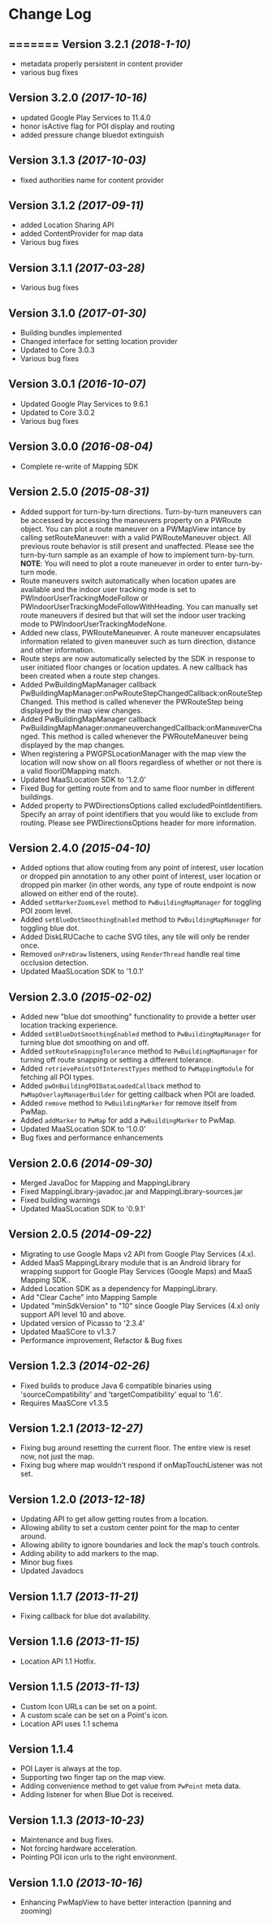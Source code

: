 Change Log
==========

=======
Version 3.2.1 *(2018-1-10)*
----------------------------
* metadata properly persistent in content provider
* various bug fixes

Version 3.2.0 *(2017-10-16)*
----------------------------
* updated Google Play Services to 11.4.0
* honor isActive flag for POI display and routing
* added pressure change bluedot extinguish

Version 3.1.3 *(2017-10-03)*
----------------------------
* fixed authorities name for content provider

Version 3.1.2 *(2017-09-11)*
----------------------------
* added Location Sharing API
* added ContentProvider for map data
* Various bug fixes

Version 3.1.1 *(2017-03-28)*
----------------------------
* Various bug fixes

Version 3.1.0 *(2017-01-30)*
----------------------------
* Building bundles implemented
* Changed interface for setting location provider
* Updated to Core 3.0.3
* Various bug fixes

Version 3.0.1 *(2016-10-07)*
----------------------------
* Updated Google Play Services to 9.6.1
* Updated to Core 3.0.2
* Various bug fixes

Version 3.0.0 *(2016-08-04)*
----------------------------
* Complete re-write of Mapping SDK

Version 2.5.0 *(2015-08-31)*
-----------------------------
* Added support for turn-by-turn directions. Turn-by-turn maneuvers can be accessed by accessing the maneuvers property on a PWRoute object. You can plot a route maneuver on a PWMapView intance by calling setRouteManeuver: with a valid PWRouteManeuver object. All previous route behavior is still present and unaffected. Please see the turn-by-turn sample as an example of how to implement turn-by-turn.
 **NOTE**: You will need to plot a route maneuever in order to enter turn-by-turn mode.
* Route maneuvers switch automatically when location upates are available and the indoor user tracking mode is set to PWIndoorUserTrackingModeFollow or PWIndoorUserTrackingModeFollowWithHeading. You can manually set route maneuvers if desired but that will set the indoor user tracking mode to PWIndoorUserTrackingModeNone.
* Added new class, PWRouteManeuever. A route maneuver encapsulates information related to given maneuver such as turn direction, distance and other information.
* Route steps are now automatically selected by the SDK in response to user initiated floor changes or location updates. A new callback has been created when a route step changes.
* Added PwBuildingMapManager callback PwBuildingMapManager:onPwRouteStepChangedCallback:onRouteStepChanged. This method is called whenever the PWRouteStep being displayed by the map view changes.
* Added PwBuildingMapManager callback PwBuildingMapManager:onmaneuverchangedCallback:onManeuverChanged. This method is called whenever the PWRouteManeuver being displayed by the map changes.
* When registering a PWGPSLocationManager with the map view the location will now show on all floors regardless of whether or not there is a valid floorIDMapping match.
*  Updated MaaSLocation SDK to '1.2.0'
* Fixed Bug for getting route from  and to same floor number in different buildings.
* Added property to PWDirectionsOptions called excludedPointIdentifiers. Specify an array of point identifiers that you would like to exclude from routing. Please see PWDirectionsOptions header for more information.

Version 2.4.0 *(2015-04-10)*
----------------------------
* Added options that allow routing from any point of interest, user location or dropped pin annotation to any other point of interest, user location or dropped pin marker (in other words, any type of route endpoint is now allowed on either end of the route).
* Added `setMarkerZoomLevel` method to `PwBuildingMapManager` for toggling POI zoom level.
* Added `setBlueDotSmoothingEnabled` method to `PwBuildingMapManager` for toggling blue dot.
* Added DiskLRUCache to cache SVG tiles, any tile will only be render once.
* Removed `onPreDraw` listeners, using `RenderThread` handle real time occlusion detection.
* Updated MaaSLocation SDK to '1.0.1'

Version 2.3.0 *(2015-02-02)*
----------------------------
* Added new "blue dot smoothing" functionality to provide a better user location tracking experience.
* Added `setBlueDotSmoothingEnabled` method to `PwBuildingMapManager` for turning blue dot smoothing on and off.
* Added `setRouteSnappingTolerance` method to `PwBuildingMapManager` for turning off route snapping or setting a different tolerance.
* Added `retrievePointsOfInterestTypes` method to `PwMappingModule` for fetching all POI types.
* Added `pwOnBuildingPOIDataLoadedCallback` method to `PwMapOverlayManagerBuilder` for getting callback when POI are loaded.
* Added `remove` method to `PwBuildingMarker` for remove itself from PwMap.
* Added `addMarker` to `PwMap` for add a `PwBuildingMarker` to PwMap.
* Updated MaaSLocation SDK to '1.0.0'
* Bug fixes and performance enhancements

Version 2.0.6 *(2014-09-30)*
----------------------------
* Merged JavaDoc for Mapping and MappingLibrary
* Fixed MappingLibrary-javadoc.jar and MappingLibrary-sources.jar
* Fixed building warnings
* Updated MaaSLocation SDK to '0.9.1'

Version 2.0.5 *(2014-09-22)*
----------------------------
 * Migrating to use Google Maps v2 API from Google Play Services (4.x).
 * Added MaaS MappingLibrary module that is an Android library for wrapping support for Google Play Services (Google Maps) and MaaS Mapping SDK..
 * Added Location SDK as a dependency for MappingLibrary.
 * Add "Clear Cache" into Mapping Sample
 * Updated "minSdkVersion" to "10" since Google Play Services (4.x) only support API level 10 and above.
 * Updated version of Picasso to '2.3.4'
 * Updated MaaSCore to v1.3.7
 * Performance improvement, Refactor & Bug fixes

Version 1.2.3 *(2014-02-26)*
----------------------------
 * Fixed builds to produce Java 6 compatible binaries using 'sourceCompatibility' and 'targetCompatibility' equal to '1.6'.
 * Requires MaaSCore v1.3.5

Version 1.2.1 *(2013-12-27)*
----------------------------
 * Fixing bug around resetting the current floor. The entire view is reset now, not just the map.
 * Fixing bug where map wouldn't respond if onMapTouchListener was not set.

Version 1.2.0 *(2013-12-18)*
----------------------------
 * Updating API to get allow getting routes from a location.
 * Allowing ability to set a custom center point for the map to center around.
 * Allowing ability to ignore boundaries and lock the map's touch controls.
 * Adding ability to add markers to the map.
 * Minor bug fixes
 * Updated Javadocs

Version 1.1.7 *(2013-11-21)*
----------------------------
 * Fixing callback for blue dot availability.

Version 1.1.6 *(2013-11-15)*
----------------------------
 * Location API 1.1 Hotfix.

Version 1.1.5 *(2013-11-13)*
----------------------------
 * Custom Icon URLs can be set on a point.
 * A custom scale can be set on a Point's icon.
 * Location API uses 1.1 schema

Version 1.1.4
----------------------------
 * POI Layer is always at the top.
 * Supporting two finger tap on the map view.
 * Adding convenience method to get value from `PwPoint` meta data.
 * Adding listener for when Blue Dot is received.

Version 1.1.3 *(2013-10-23)*
----------------------------
 * Maintenance and bug fixes.
 * Not forcing hardware acceleration.
 * Pointing POI icon urls to the right environment.

Version 1.1.0 *(2013-10-16)*
----------------------------
 * Enhancing PwMapView to have better interaction (panning and zooming)
